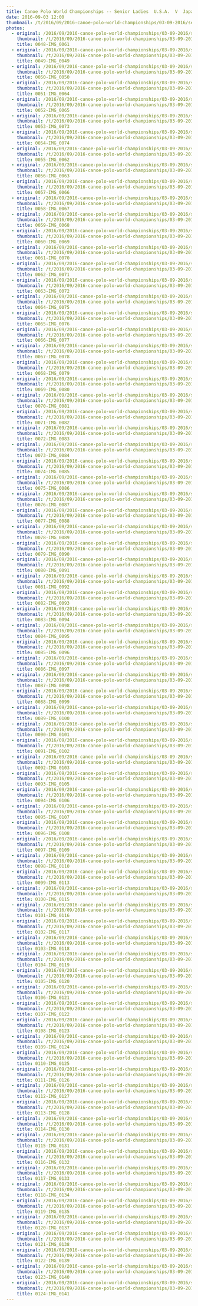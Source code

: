 ```yaml
---
title: Canoe Polo World Championships -- Senior Ladies  U.S.A.  V  Japan
date: 2016-09-03 12:00
thumbnail: /t/2016/09/2016-canoe-polo-world-championships/03-09-2016/senior-ladies-usa-v-japan/0048-img_0061.jpg
photos:
  - original: /2016/09/2016-canoe-polo-world-championships/03-09-2016/senior-ladies-usa-v-japan/0048-img_0061.jpg
    thumbnail: /t/2016/09/2016-canoe-polo-world-championships/03-09-2016/senior-ladies-usa-v-japan/0048-img_0061.jpg
    title: 0048-IMG_0061
  - original: /2016/09/2016-canoe-polo-world-championships/03-09-2016/senior-ladies-usa-v-japan/0049-img_0049.jpg
    thumbnail: /t/2016/09/2016-canoe-polo-world-championships/03-09-2016/senior-ladies-usa-v-japan/0049-img_0049.jpg
    title: 0049-IMG_0049
  - original: /2016/09/2016-canoe-polo-world-championships/03-09-2016/senior-ladies-usa-v-japan/0050-img_0050.jpg
    thumbnail: /t/2016/09/2016-canoe-polo-world-championships/03-09-2016/senior-ladies-usa-v-japan/0050-img_0050.jpg
    title: 0050-IMG_0050
  - original: /2016/09/2016-canoe-polo-world-championships/03-09-2016/senior-ladies-usa-v-japan/0051-img_0064.jpg
    thumbnail: /t/2016/09/2016-canoe-polo-world-championships/03-09-2016/senior-ladies-usa-v-japan/0051-img_0064.jpg
    title: 0051-IMG_0064
  - original: /2016/09/2016-canoe-polo-world-championships/03-09-2016/senior-ladies-usa-v-japan/0052-img_0065.jpg
    thumbnail: /t/2016/09/2016-canoe-polo-world-championships/03-09-2016/senior-ladies-usa-v-japan/0052-img_0065.jpg
    title: 0052-IMG_0065
  - original: /2016/09/2016-canoe-polo-world-championships/03-09-2016/senior-ladies-usa-v-japan/0053-img_0073.jpg
    thumbnail: /t/2016/09/2016-canoe-polo-world-championships/03-09-2016/senior-ladies-usa-v-japan/0053-img_0073.jpg
    title: 0053-IMG_0073
  - original: /2016/09/2016-canoe-polo-world-championships/03-09-2016/senior-ladies-usa-v-japan/0054-img_0074.jpg
    thumbnail: /t/2016/09/2016-canoe-polo-world-championships/03-09-2016/senior-ladies-usa-v-japan/0054-img_0074.jpg
    title: 0054-IMG_0074
  - original: /2016/09/2016-canoe-polo-world-championships/03-09-2016/senior-ladies-usa-v-japan/0055-img_0062.jpg
    thumbnail: /t/2016/09/2016-canoe-polo-world-championships/03-09-2016/senior-ladies-usa-v-japan/0055-img_0062.jpg
    title: 0055-IMG_0062
  - original: /2016/09/2016-canoe-polo-world-championships/03-09-2016/senior-ladies-usa-v-japan/0056-img_0063.jpg
    thumbnail: /t/2016/09/2016-canoe-polo-world-championships/03-09-2016/senior-ladies-usa-v-japan/0056-img_0063.jpg
    title: 0056-IMG_0063
  - original: /2016/09/2016-canoe-polo-world-championships/03-09-2016/senior-ladies-usa-v-japan/0057-img_0066.jpg
    thumbnail: /t/2016/09/2016-canoe-polo-world-championships/03-09-2016/senior-ladies-usa-v-japan/0057-img_0066.jpg
    title: 0057-IMG_0066
  - original: /2016/09/2016-canoe-polo-world-championships/03-09-2016/senior-ladies-usa-v-japan/0058-img_0067.jpg
    thumbnail: /t/2016/09/2016-canoe-polo-world-championships/03-09-2016/senior-ladies-usa-v-japan/0058-img_0067.jpg
    title: 0058-IMG_0067
  - original: /2016/09/2016-canoe-polo-world-championships/03-09-2016/senior-ladies-usa-v-japan/0059-img_0068.jpg
    thumbnail: /t/2016/09/2016-canoe-polo-world-championships/03-09-2016/senior-ladies-usa-v-japan/0059-img_0068.jpg
    title: 0059-IMG_0068
  - original: /2016/09/2016-canoe-polo-world-championships/03-09-2016/senior-ladies-usa-v-japan/0060-img_0069.jpg
    thumbnail: /t/2016/09/2016-canoe-polo-world-championships/03-09-2016/senior-ladies-usa-v-japan/0060-img_0069.jpg
    title: 0060-IMG_0069
  - original: /2016/09/2016-canoe-polo-world-championships/03-09-2016/senior-ladies-usa-v-japan/0061-img_0070.jpg
    thumbnail: /t/2016/09/2016-canoe-polo-world-championships/03-09-2016/senior-ladies-usa-v-japan/0061-img_0070.jpg
    title: 0061-IMG_0070
  - original: /2016/09/2016-canoe-polo-world-championships/03-09-2016/senior-ladies-usa-v-japan/0062-img_0071.jpg
    thumbnail: /t/2016/09/2016-canoe-polo-world-championships/03-09-2016/senior-ladies-usa-v-japan/0062-img_0071.jpg
    title: 0062-IMG_0071
  - original: /2016/09/2016-canoe-polo-world-championships/03-09-2016/senior-ladies-usa-v-japan/0063-img_0072.jpg
    thumbnail: /t/2016/09/2016-canoe-polo-world-championships/03-09-2016/senior-ladies-usa-v-japan/0063-img_0072.jpg
    title: 0063-IMG_0072
  - original: /2016/09/2016-canoe-polo-world-championships/03-09-2016/senior-ladies-usa-v-japan/0064-img_0075.jpg
    thumbnail: /t/2016/09/2016-canoe-polo-world-championships/03-09-2016/senior-ladies-usa-v-japan/0064-img_0075.jpg
    title: 0064-IMG_0075
  - original: /2016/09/2016-canoe-polo-world-championships/03-09-2016/senior-ladies-usa-v-japan/0065-img_0076.jpg
    thumbnail: /t/2016/09/2016-canoe-polo-world-championships/03-09-2016/senior-ladies-usa-v-japan/0065-img_0076.jpg
    title: 0065-IMG_0076
  - original: /2016/09/2016-canoe-polo-world-championships/03-09-2016/senior-ladies-usa-v-japan/0066-img_0077.jpg
    thumbnail: /t/2016/09/2016-canoe-polo-world-championships/03-09-2016/senior-ladies-usa-v-japan/0066-img_0077.jpg
    title: 0066-IMG_0077
  - original: /2016/09/2016-canoe-polo-world-championships/03-09-2016/senior-ladies-usa-v-japan/0067-img_0078.jpg
    thumbnail: /t/2016/09/2016-canoe-polo-world-championships/03-09-2016/senior-ladies-usa-v-japan/0067-img_0078.jpg
    title: 0067-IMG_0078
  - original: /2016/09/2016-canoe-polo-world-championships/03-09-2016/senior-ladies-usa-v-japan/0068-img_0079.jpg
    thumbnail: /t/2016/09/2016-canoe-polo-world-championships/03-09-2016/senior-ladies-usa-v-japan/0068-img_0079.jpg
    title: 0068-IMG_0079
  - original: /2016/09/2016-canoe-polo-world-championships/03-09-2016/senior-ladies-usa-v-japan/0069-img_0080.jpg
    thumbnail: /t/2016/09/2016-canoe-polo-world-championships/03-09-2016/senior-ladies-usa-v-japan/0069-img_0080.jpg
    title: 0069-IMG_0080
  - original: /2016/09/2016-canoe-polo-world-championships/03-09-2016/senior-ladies-usa-v-japan/0070-img_0081.jpg
    thumbnail: /t/2016/09/2016-canoe-polo-world-championships/03-09-2016/senior-ladies-usa-v-japan/0070-img_0081.jpg
    title: 0070-IMG_0081
  - original: /2016/09/2016-canoe-polo-world-championships/03-09-2016/senior-ladies-usa-v-japan/0071-img_0082.jpg
    thumbnail: /t/2016/09/2016-canoe-polo-world-championships/03-09-2016/senior-ladies-usa-v-japan/0071-img_0082.jpg
    title: 0071-IMG_0082
  - original: /2016/09/2016-canoe-polo-world-championships/03-09-2016/senior-ladies-usa-v-japan/0072-img_0083.jpg
    thumbnail: /t/2016/09/2016-canoe-polo-world-championships/03-09-2016/senior-ladies-usa-v-japan/0072-img_0083.jpg
    title: 0072-IMG_0083
  - original: /2016/09/2016-canoe-polo-world-championships/03-09-2016/senior-ladies-usa-v-japan/0073-img_0084.jpg
    thumbnail: /t/2016/09/2016-canoe-polo-world-championships/03-09-2016/senior-ladies-usa-v-japan/0073-img_0084.jpg
    title: 0073-IMG_0084
  - original: /2016/09/2016-canoe-polo-world-championships/03-09-2016/senior-ladies-usa-v-japan/0074-img_0085.jpg
    thumbnail: /t/2016/09/2016-canoe-polo-world-championships/03-09-2016/senior-ladies-usa-v-japan/0074-img_0085.jpg
    title: 0074-IMG_0085
  - original: /2016/09/2016-canoe-polo-world-championships/03-09-2016/senior-ladies-usa-v-japan/0075-img_0086.jpg
    thumbnail: /t/2016/09/2016-canoe-polo-world-championships/03-09-2016/senior-ladies-usa-v-japan/0075-img_0086.jpg
    title: 0075-IMG_0086
  - original: /2016/09/2016-canoe-polo-world-championships/03-09-2016/senior-ladies-usa-v-japan/0076-img_0087.jpg
    thumbnail: /t/2016/09/2016-canoe-polo-world-championships/03-09-2016/senior-ladies-usa-v-japan/0076-img_0087.jpg
    title: 0076-IMG_0087
  - original: /2016/09/2016-canoe-polo-world-championships/03-09-2016/senior-ladies-usa-v-japan/0077-img_0088.jpg
    thumbnail: /t/2016/09/2016-canoe-polo-world-championships/03-09-2016/senior-ladies-usa-v-japan/0077-img_0088.jpg
    title: 0077-IMG_0088
  - original: /2016/09/2016-canoe-polo-world-championships/03-09-2016/senior-ladies-usa-v-japan/0078-img_0089.jpg
    thumbnail: /t/2016/09/2016-canoe-polo-world-championships/03-09-2016/senior-ladies-usa-v-japan/0078-img_0089.jpg
    title: 0078-IMG_0089
  - original: /2016/09/2016-canoe-polo-world-championships/03-09-2016/senior-ladies-usa-v-japan/0079-img_0090.jpg
    thumbnail: /t/2016/09/2016-canoe-polo-world-championships/03-09-2016/senior-ladies-usa-v-japan/0079-img_0090.jpg
    title: 0079-IMG_0090
  - original: /2016/09/2016-canoe-polo-world-championships/03-09-2016/senior-ladies-usa-v-japan/0080-img_0091.jpg
    thumbnail: /t/2016/09/2016-canoe-polo-world-championships/03-09-2016/senior-ladies-usa-v-japan/0080-img_0091.jpg
    title: 0080-IMG_0091
  - original: /2016/09/2016-canoe-polo-world-championships/03-09-2016/senior-ladies-usa-v-japan/0081-img_0092.jpg
    thumbnail: /t/2016/09/2016-canoe-polo-world-championships/03-09-2016/senior-ladies-usa-v-japan/0081-img_0092.jpg
    title: 0081-IMG_0092
  - original: /2016/09/2016-canoe-polo-world-championships/03-09-2016/senior-ladies-usa-v-japan/0082-img_0093.jpg
    thumbnail: /t/2016/09/2016-canoe-polo-world-championships/03-09-2016/senior-ladies-usa-v-japan/0082-img_0093.jpg
    title: 0082-IMG_0093
  - original: /2016/09/2016-canoe-polo-world-championships/03-09-2016/senior-ladies-usa-v-japan/0083-img_0094.jpg
    thumbnail: /t/2016/09/2016-canoe-polo-world-championships/03-09-2016/senior-ladies-usa-v-japan/0083-img_0094.jpg
    title: 0083-IMG_0094
  - original: /2016/09/2016-canoe-polo-world-championships/03-09-2016/senior-ladies-usa-v-japan/0084-img_0095.jpg
    thumbnail: /t/2016/09/2016-canoe-polo-world-championships/03-09-2016/senior-ladies-usa-v-japan/0084-img_0095.jpg
    title: 0084-IMG_0095
  - original: /2016/09/2016-canoe-polo-world-championships/03-09-2016/senior-ladies-usa-v-japan/0085-img_0096.jpg
    thumbnail: /t/2016/09/2016-canoe-polo-world-championships/03-09-2016/senior-ladies-usa-v-japan/0085-img_0096.jpg
    title: 0085-IMG_0096
  - original: /2016/09/2016-canoe-polo-world-championships/03-09-2016/senior-ladies-usa-v-japan/0086-img_0097.jpg
    thumbnail: /t/2016/09/2016-canoe-polo-world-championships/03-09-2016/senior-ladies-usa-v-japan/0086-img_0097.jpg
    title: 0086-IMG_0097
  - original: /2016/09/2016-canoe-polo-world-championships/03-09-2016/senior-ladies-usa-v-japan/0087-img_0098.jpg
    thumbnail: /t/2016/09/2016-canoe-polo-world-championships/03-09-2016/senior-ladies-usa-v-japan/0087-img_0098.jpg
    title: 0087-IMG_0098
  - original: /2016/09/2016-canoe-polo-world-championships/03-09-2016/senior-ladies-usa-v-japan/0088-img_0099.jpg
    thumbnail: /t/2016/09/2016-canoe-polo-world-championships/03-09-2016/senior-ladies-usa-v-japan/0088-img_0099.jpg
    title: 0088-IMG_0099
  - original: /2016/09/2016-canoe-polo-world-championships/03-09-2016/senior-ladies-usa-v-japan/0089-img_0100.jpg
    thumbnail: /t/2016/09/2016-canoe-polo-world-championships/03-09-2016/senior-ladies-usa-v-japan/0089-img_0100.jpg
    title: 0089-IMG_0100
  - original: /2016/09/2016-canoe-polo-world-championships/03-09-2016/senior-ladies-usa-v-japan/0090-img_0101.jpg
    thumbnail: /t/2016/09/2016-canoe-polo-world-championships/03-09-2016/senior-ladies-usa-v-japan/0090-img_0101.jpg
    title: 0090-IMG_0101
  - original: /2016/09/2016-canoe-polo-world-championships/03-09-2016/senior-ladies-usa-v-japan/0091-img_0102.jpg
    thumbnail: /t/2016/09/2016-canoe-polo-world-championships/03-09-2016/senior-ladies-usa-v-japan/0091-img_0102.jpg
    title: 0091-IMG_0102
  - original: /2016/09/2016-canoe-polo-world-championships/03-09-2016/senior-ladies-usa-v-japan/0092-img_0103.jpg
    thumbnail: /t/2016/09/2016-canoe-polo-world-championships/03-09-2016/senior-ladies-usa-v-japan/0092-img_0103.jpg
    title: 0092-IMG_0103
  - original: /2016/09/2016-canoe-polo-world-championships/03-09-2016/senior-ladies-usa-v-japan/0093-img_0105.jpg
    thumbnail: /t/2016/09/2016-canoe-polo-world-championships/03-09-2016/senior-ladies-usa-v-japan/0093-img_0105.jpg
    title: 0093-IMG_0105
  - original: /2016/09/2016-canoe-polo-world-championships/03-09-2016/senior-ladies-usa-v-japan/0094-img_0106.jpg
    thumbnail: /t/2016/09/2016-canoe-polo-world-championships/03-09-2016/senior-ladies-usa-v-japan/0094-img_0106.jpg
    title: 0094-IMG_0106
  - original: /2016/09/2016-canoe-polo-world-championships/03-09-2016/senior-ladies-usa-v-japan/0095-img_0107.jpg
    thumbnail: /t/2016/09/2016-canoe-polo-world-championships/03-09-2016/senior-ladies-usa-v-japan/0095-img_0107.jpg
    title: 0095-IMG_0107
  - original: /2016/09/2016-canoe-polo-world-championships/03-09-2016/senior-ladies-usa-v-japan/0096-img_0108.jpg
    thumbnail: /t/2016/09/2016-canoe-polo-world-championships/03-09-2016/senior-ladies-usa-v-japan/0096-img_0108.jpg
    title: 0096-IMG_0108
  - original: /2016/09/2016-canoe-polo-world-championships/03-09-2016/senior-ladies-usa-v-japan/0097-img_0109.jpg
    thumbnail: /t/2016/09/2016-canoe-polo-world-championships/03-09-2016/senior-ladies-usa-v-japan/0097-img_0109.jpg
    title: 0097-IMG_0109
  - original: /2016/09/2016-canoe-polo-world-championships/03-09-2016/senior-ladies-usa-v-japan/0098-img_0110.jpg
    thumbnail: /t/2016/09/2016-canoe-polo-world-championships/03-09-2016/senior-ladies-usa-v-japan/0098-img_0110.jpg
    title: 0098-IMG_0110
  - original: /2016/09/2016-canoe-polo-world-championships/03-09-2016/senior-ladies-usa-v-japan/0099-img_0113.jpg
    thumbnail: /t/2016/09/2016-canoe-polo-world-championships/03-09-2016/senior-ladies-usa-v-japan/0099-img_0113.jpg
    title: 0099-IMG_0113
  - original: /2016/09/2016-canoe-polo-world-championships/03-09-2016/senior-ladies-usa-v-japan/0100-img_0115.jpg
    thumbnail: /t/2016/09/2016-canoe-polo-world-championships/03-09-2016/senior-ladies-usa-v-japan/0100-img_0115.jpg
    title: 0100-IMG_0115
  - original: /2016/09/2016-canoe-polo-world-championships/03-09-2016/senior-ladies-usa-v-japan/0101-img_0116.jpg
    thumbnail: /t/2016/09/2016-canoe-polo-world-championships/03-09-2016/senior-ladies-usa-v-japan/0101-img_0116.jpg
    title: 0101-IMG_0116
  - original: /2016/09/2016-canoe-polo-world-championships/03-09-2016/senior-ladies-usa-v-japan/0102-img_0117.jpg
    thumbnail: /t/2016/09/2016-canoe-polo-world-championships/03-09-2016/senior-ladies-usa-v-japan/0102-img_0117.jpg
    title: 0102-IMG_0117
  - original: /2016/09/2016-canoe-polo-world-championships/03-09-2016/senior-ladies-usa-v-japan/0103-img_0118.jpg
    thumbnail: /t/2016/09/2016-canoe-polo-world-championships/03-09-2016/senior-ladies-usa-v-japan/0103-img_0118.jpg
    title: 0103-IMG_0118
  - original: /2016/09/2016-canoe-polo-world-championships/03-09-2016/senior-ladies-usa-v-japan/0104-img_0119.jpg
    thumbnail: /t/2016/09/2016-canoe-polo-world-championships/03-09-2016/senior-ladies-usa-v-japan/0104-img_0119.jpg
    title: 0104-IMG_0119
  - original: /2016/09/2016-canoe-polo-world-championships/03-09-2016/senior-ladies-usa-v-japan/0105-img_0120.jpg
    thumbnail: /t/2016/09/2016-canoe-polo-world-championships/03-09-2016/senior-ladies-usa-v-japan/0105-img_0120.jpg
    title: 0105-IMG_0120
  - original: /2016/09/2016-canoe-polo-world-championships/03-09-2016/senior-ladies-usa-v-japan/0106-img_0121.jpg
    thumbnail: /t/2016/09/2016-canoe-polo-world-championships/03-09-2016/senior-ladies-usa-v-japan/0106-img_0121.jpg
    title: 0106-IMG_0121
  - original: /2016/09/2016-canoe-polo-world-championships/03-09-2016/senior-ladies-usa-v-japan/0107-img_0122.jpg
    thumbnail: /t/2016/09/2016-canoe-polo-world-championships/03-09-2016/senior-ladies-usa-v-japan/0107-img_0122.jpg
    title: 0107-IMG_0122
  - original: /2016/09/2016-canoe-polo-world-championships/03-09-2016/senior-ladies-usa-v-japan/0108-img_0123.jpg
    thumbnail: /t/2016/09/2016-canoe-polo-world-championships/03-09-2016/senior-ladies-usa-v-japan/0108-img_0123.jpg
    title: 0108-IMG_0123
  - original: /2016/09/2016-canoe-polo-world-championships/03-09-2016/senior-ladies-usa-v-japan/0109-img_0124.jpg
    thumbnail: /t/2016/09/2016-canoe-polo-world-championships/03-09-2016/senior-ladies-usa-v-japan/0109-img_0124.jpg
    title: 0109-IMG_0124
  - original: /2016/09/2016-canoe-polo-world-championships/03-09-2016/senior-ladies-usa-v-japan/0110-img_0125.jpg
    thumbnail: /t/2016/09/2016-canoe-polo-world-championships/03-09-2016/senior-ladies-usa-v-japan/0110-img_0125.jpg
    title: 0110-IMG_0125
  - original: /2016/09/2016-canoe-polo-world-championships/03-09-2016/senior-ladies-usa-v-japan/0111-img_0126.jpg
    thumbnail: /t/2016/09/2016-canoe-polo-world-championships/03-09-2016/senior-ladies-usa-v-japan/0111-img_0126.jpg
    title: 0111-IMG_0126
  - original: /2016/09/2016-canoe-polo-world-championships/03-09-2016/senior-ladies-usa-v-japan/0112-img_0127.jpg
    thumbnail: /t/2016/09/2016-canoe-polo-world-championships/03-09-2016/senior-ladies-usa-v-japan/0112-img_0127.jpg
    title: 0112-IMG_0127
  - original: /2016/09/2016-canoe-polo-world-championships/03-09-2016/senior-ladies-usa-v-japan/0113-img_0128.jpg
    thumbnail: /t/2016/09/2016-canoe-polo-world-championships/03-09-2016/senior-ladies-usa-v-japan/0113-img_0128.jpg
    title: 0113-IMG_0128
  - original: /2016/09/2016-canoe-polo-world-championships/03-09-2016/senior-ladies-usa-v-japan/0114-img_0130.jpg
    thumbnail: /t/2016/09/2016-canoe-polo-world-championships/03-09-2016/senior-ladies-usa-v-japan/0114-img_0130.jpg
    title: 0114-IMG_0130
  - original: /2016/09/2016-canoe-polo-world-championships/03-09-2016/senior-ladies-usa-v-japan/0115-img_0131.jpg
    thumbnail: /t/2016/09/2016-canoe-polo-world-championships/03-09-2016/senior-ladies-usa-v-japan/0115-img_0131.jpg
    title: 0115-IMG_0131
  - original: /2016/09/2016-canoe-polo-world-championships/03-09-2016/senior-ladies-usa-v-japan/0116-img_0132.jpg
    thumbnail: /t/2016/09/2016-canoe-polo-world-championships/03-09-2016/senior-ladies-usa-v-japan/0116-img_0132.jpg
    title: 0116-IMG_0132
  - original: /2016/09/2016-canoe-polo-world-championships/03-09-2016/senior-ladies-usa-v-japan/0117-img_0133.jpg
    thumbnail: /t/2016/09/2016-canoe-polo-world-championships/03-09-2016/senior-ladies-usa-v-japan/0117-img_0133.jpg
    title: 0117-IMG_0133
  - original: /2016/09/2016-canoe-polo-world-championships/03-09-2016/senior-ladies-usa-v-japan/0118-img_0134.jpg
    thumbnail: /t/2016/09/2016-canoe-polo-world-championships/03-09-2016/senior-ladies-usa-v-japan/0118-img_0134.jpg
    title: 0118-IMG_0134
  - original: /2016/09/2016-canoe-polo-world-championships/03-09-2016/senior-ladies-usa-v-japan/0119-img_0135.jpg
    thumbnail: /t/2016/09/2016-canoe-polo-world-championships/03-09-2016/senior-ladies-usa-v-japan/0119-img_0135.jpg
    title: 0119-IMG_0135
  - original: /2016/09/2016-canoe-polo-world-championships/03-09-2016/senior-ladies-usa-v-japan/0120-img_0137.jpg
    thumbnail: /t/2016/09/2016-canoe-polo-world-championships/03-09-2016/senior-ladies-usa-v-japan/0120-img_0137.jpg
    title: 0120-IMG_0137
  - original: /2016/09/2016-canoe-polo-world-championships/03-09-2016/senior-ladies-usa-v-japan/0121-img_0138.jpg
    thumbnail: /t/2016/09/2016-canoe-polo-world-championships/03-09-2016/senior-ladies-usa-v-japan/0121-img_0138.jpg
    title: 0121-IMG_0138
  - original: /2016/09/2016-canoe-polo-world-championships/03-09-2016/senior-ladies-usa-v-japan/0122-img_0139.jpg
    thumbnail: /t/2016/09/2016-canoe-polo-world-championships/03-09-2016/senior-ladies-usa-v-japan/0122-img_0139.jpg
    title: 0122-IMG_0139
  - original: /2016/09/2016-canoe-polo-world-championships/03-09-2016/senior-ladies-usa-v-japan/0123-img_0140.jpg
    thumbnail: /t/2016/09/2016-canoe-polo-world-championships/03-09-2016/senior-ladies-usa-v-japan/0123-img_0140.jpg
    title: 0123-IMG_0140
  - original: /2016/09/2016-canoe-polo-world-championships/03-09-2016/senior-ladies-usa-v-japan/0124-img_0141.jpg
    thumbnail: /t/2016/09/2016-canoe-polo-world-championships/03-09-2016/senior-ladies-usa-v-japan/0124-img_0141.jpg
    title: 0124-IMG_0141
---
```

